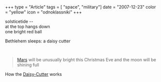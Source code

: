+++
type = "Article"
tags = [ "space", "military"]
date = "2007-12-23"
color = "yellow"
icon = "odnoklassniki"
+++

<div class=\"kufirst\">solsticetide --</div>
<div class=\"kumid\">at the top hangs down</div>
<div class=\"kulast\">one bright red ball</div>

<p><span class=\"lefthalf\">Bethlehem sleeps:</span><span class=\"righthalf\">  a daisy cutter  </span></p><br clear=\"all\" />

<div class=\"note\"><blockquote><a href=\"http://redorbit.com/news/space/1190044/mars_glows_no_need_for_rudolphs_nose/index.html\">Mars</a> will be unusually bright this Christmas Eve and the moon will be shining full
</blockquote>
How the 
<a href=\"http://www.telegraph.co.uk/news/graphics/2003/03/12/wbomb12.jpeg\">Daisy-Cutter</a> works</div>